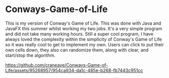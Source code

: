 # Conways-Game-of-Life
This is my version of Conway's Game of Life. This was done with Java and JavaFX this summer whilst working my two jobs. It's a very simple program and did not take many working hours. Still a super cool program, I have always loved the complexity within the simplicity of Conway's Game of Life so it was really cool to get to implement my own. Users can click to put their own cells down, they also can randomize them, along with clear, and start/stop the algorithm. 



https://github.com/craneave/Conways-Game-of-Life/assets/95268957/954ca934-da1c-485e-b268-fb7443c951cc

